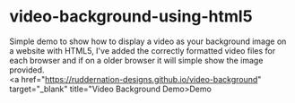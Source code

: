 # video-background-using-html5
Simple demo to show how to display a video as your background image on a website with HTML5,
I've added the correctly formatted video files for each browser and if on a older browser it will simple show the image provided.<br />
<a href="https://ruddernation-designs.github.io/video-background" target="_blank" title="Video Background Demo>Demo</a>
